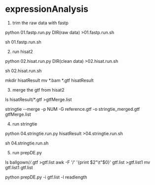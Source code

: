 # expressionAnalysis
1. trim the raw data with fastp
 
python 01.fastp.run.py DIR(raw  data) >01.fastp.run.sh

sh 01.fastp.run.sh

2. run hisat2 
 
python 02.hisat.run.py DIR(clean data) >02.hisat.run.sh

sh 02.hisat.run.sh

mkdir hisatResult
mv *.bam *.gtf hisatResult

3. merge the gtf from hisat2

ls hisatResult/*.gtf >gtfMerge.list

stringtie --merge -p NUM -G reference.gtf -o stringtie_merged.gtf gtfMerge.list

4. run stringtie 

python 04.stringtie.run.py hisatResult >04.stringtie.run.sh

sh 04.stringtie.run.sh


5. run prepDE.py

ls ballgown/*/*.gtf >gtf.list
awk -F '/' '{print $2"\t"$0}' gtf.list >gtf.list1
mv gtf.list1 gtf.list
 
python prepDE.py -i gtf.list -l readlength
